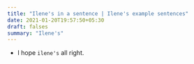 ```yaml
---
title: "Ilene's in a sentence | Ilene's example sentences"
date: 2021-01-20T19:57:50+05:30
draft: falses
summary: "Ilene's"
---
```

- I hope `ilene's` all right.
                 
